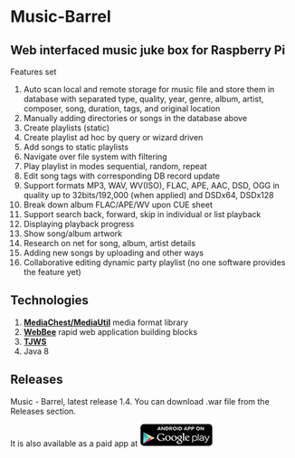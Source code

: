 <h1>Music-Barrel</h1>


<h2>Web interfaced music juke box for Raspberry Pi</h2>

Features set

1. Auto scan local and remote storage for music file and store them in database with
  separated type, quality, year, genre, album, artist, composer, song, duration, tags,
  and original location
2. Manually adding directories or songs in the database above
3. Create playlists (static)
4. Create playlist ad hoc by query or wizard driven
5. Add songs to static playlists
6. Navigate over file system with filtering
7. Play playlist in modes sequential, random, repeat
8. Edit song tags with corresponding DB record update
9. Support formats MP3, WAV, WV(ISO), FLAC, APE, AAC, DSD, OGG in quality up to 32bits/192,000 (when applied) and DSDx64, DSDx128
10. Break down album FLAC/APE/WV upon CUE sheet
11. Support search back, forward, skip in individual or list playback
12. Displaying playback progress
13. Show song/album artwork
14. Research on net for song, album, artist details
15. Adding new songs by uploading and other ways
16. Collaborative editing dynamic party playlist (no one software provides the feature yet)

<h2>Technologies</h2>

1. <a href="http://megiachest.sf.net"><strong>MediaChest/MediaUtil</strong></a> media format library
2. <a href="http://webbee.sourceforge.net/"><strong>WebBee</strong></a> rapid web application building blocks
3. <a href="http://tjws.sf.net"><strong>TJWS</strong></a>
4. Java 8

<h2>Releases</h2>

Music - Barrel, latest release 1.4. You can download .war file from the Releases section.

It is also available as a paid app at <a target="_blank" href="https://play.google.com/store/apps/details?id=rogatkin.mobile.app.lialichka"><img src="https://github.com/drogatkin/music-barrel/blob/master/mockups/appgoogleplay.png?raw=true"></a>
